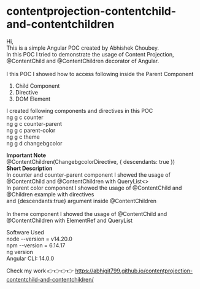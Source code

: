 # contentprojection-contentchild-and-contentchildren

Hi, <br/>
This is a simple Angular POC created by Abhishek Choubey. <br/>
In this POC I tried to demonstrate the usage of Content Projection, @ContentChild and @ContentChildren decorator of Angular. <br/>
<br/>
I this POC I showed how to access following inside the Parent Component <br/>
1. Child Component <br/>
2. Directive <br/>
3. DOM Element <br/>

I created following components and directives  in this POC <br/>
ng g c counter <br/>
ng g c counter-parent <br/>
ng g c parent-color <br/>
ng g c theme <br/>
ng g d changebgcolor <br/>

<b> Important Note </b> <br/>
@ContentChildren(ChangebgcolorDirective, { descendants: true })
<br/>
<b> Short Description</b> <br/>
In counter and counter-parent component I showed the usage of @ContentChild and @ContentChildren with QueryList<> <br/>
In parent color component I showed the usage of @ContentChild and @Children example with directives <br/>
and {descendants:true} argument inside @ContentChildren <br/>                      
In theme component I showed the usage of @ContentChild and @ContentChildren with ElementRef and QueryList<ElementRef> <br/>

Software Used <br/>
node --version = v14.20.0 <br/>
npm --version = 6.14.17 <br/>
ng version <br/>
Angular CLI: 14.0.0 <br/>

Check my work 👉👉👉👉 https://abhigit799.github.io/contentprojection-contentchild-and-contentchildren/

<br/>

